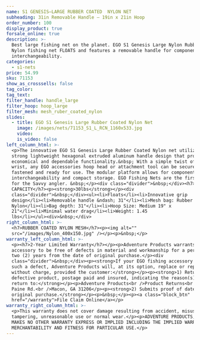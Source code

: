 ```yaml
---
name: S1 GENESIS—LARGE RUBBER COATED  NYLON NET
subheading: 31in Removable Handle — 19in x 21in Hoop
order_number: 100
display_product: true
forsale_online: true
description: >-
  Best large fishing net on the planet. EGO S1 Genesis Large Nylon Rubber Coated
  Nylon fishing net FLOATS and features a removable handle for component
  interchangeability.
categories:
  - s1-nets
price: 54.99
sku: 71153
show_as_crosssells: false
tag_color:
tag_text:
filter_handle: handle_large
filter_hoop: hoop_large
filter_mesh: mesh_ruber_coated_nylon
slides:
  - title: EGO S1 Genesis Large Rubber Coated Nylon Net
    image: /images/nets/71153_S1_L_RCN_1160x533.jpg
    video:
    is_video: false
left_column_html: >-
  <p>The innovative EGO S1 Genesis Large Rubber Coated Nylon net utilizes a
  strong lightweight hexagonal extruded aluminum handle design that provides
  economical and dependable functionality.&nbsp; With a simple twist of the
  wrist, any EGO accessories hoop head or attachment tool can be securely
  fastened and ready for use. The modular platform allows for component
  interchangeability and compact storage. EGO Fishing Nets are the first choice
  for the Savvy angler. &nbsp;</p><div class="divider">&nbsp;</div><h7>MAX LOAD
  CAPACITY</h7><p><strong>30lbs</strong></p><div
  class="divider">&nbsp;</div><ul><li>Floats</li><li>Innovative grip
  design</li><li>Removable handle &ndash; 31"</li><li>Mesh bag: Rubber Coated
  Nylon</li><li>Bag depth: 31"</li><li>Hoop Size: Medium 19" x
  21"</li><li>Minimal water drag</li><li>Weight: 1.45
  lbs</li></ul><div>&nbsp;</div>
right_column_html: >-
  <h7>RUBBER COATED NYLON MESH</h7><p><img alt=""
  src="/images/Nylon_400x150.jpg" /></p><p>&nbsp;</p>
warranty_left_column_html: >-
  <p><h7>2-Year Limited Warranty</h7></p><p>Adventure Products warrants your EGO
  accessory to be free of defects in material and workmanship for a period of
  two (2) years from the date of original purchase.</p><div
  class="divider">&nbsp;</div><p><strong>If your EGO fishing accessory exhibits
  such a defect, Adventure Products will, at its option, replace or repair it
  without charge, provided the customer:</strong></p><p><strong>1) Returns the
  defective product, postage paid and insured, indicating the reason(s) for the
  return to:</strong></p><p>Adventure Products<br />Product Returns<br />889 Guy
  Paine Rd.<br />Macon, GA 31206</p><p><strong>2) Submits proof of date of
  original purchase.</strong></p><p>&nbsp;</p><p><a class="block_btn"
  href="/warranty">File Claim Online</a></p>
warranty_right_column_html: >-
  <p>This warranty does not cover damage resulting from accident, misuse, abuse,
  tampering, unreasonable use or normal wear.</p><p>ADVENTURE PRODUCTS, INC.
  MAKES NO OTHER WARRANTY EXPRESS OR IMPLIED INCLUDING THE IMPLIED WARRANTIES OF
  MERCHANTABILITY AND FITNESS FOR PARTICULAR USE.</p>
---
```


